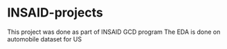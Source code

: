 # INSAID-projects

This project was done as part of INSAID GCD program
The EDA is done on automobile dataset for US
